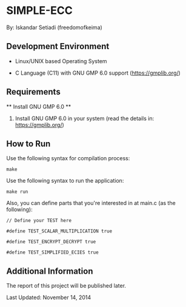# SIMPLE-ECC

By: Iskandar Setiadi (freedomofkeima)

## Development Environment

- Linux/UNIX based Operating System

- C Language (C11) with GNU GMP 6.0 support (https://gmplib.org/)

## Requirements

** Install GNU GMP 6.0 **

1. Install GNU GMP 6.0 in your system (read the details in: https://gmplib.org/)

## How to Run

Use the following syntax for compilation process:

    make

Use the following syntax to run the application:

    make run
    
Also, you can define parts that you're interested in at main.c (as the following):

    // Define your TEST here
    
    #define TEST_SCALAR_MULTIPLICATION true
    
    #define TEST_ENCRYPT_DECRYPT true
    
    #define TEST_SIMPLIFIED_ECIES true


## Additional Information

The report of this project will be published later.

Last Updated: November 14, 2014